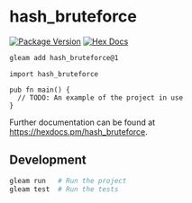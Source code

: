 # hash_bruteforce

[![Package Version](https://img.shields.io/hexpm/v/hash_bruteforce)](https://hex.pm/packages/hash_bruteforce)
[![Hex Docs](https://img.shields.io/badge/hex-docs-ffaff3)](https://hexdocs.pm/hash_bruteforce/)

```sh
gleam add hash_bruteforce@1
```
```gleam
import hash_bruteforce

pub fn main() {
  // TODO: An example of the project in use
}
```

Further documentation can be found at <https://hexdocs.pm/hash_bruteforce>.

## Development

```sh
gleam run   # Run the project
gleam test  # Run the tests
```
